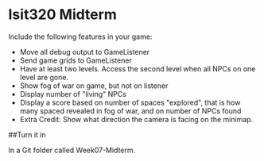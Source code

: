 # Isit320 Midterm

Include the following features in your game:

- Move all debug output to GameListener
- Send game grids to GameListener
- Have at least two levels. Access the second level when all NPCs on one level are gone.
- Show fog of war on game, but not on listener
- Display number of "living" NPCs
- Display a score based on number of spaces "explored", that is how many spaced revealed in fog of war, and on number of NPCs found
- Extra Credit: Show what direction the camera is facing on the minimap.

##Turn it in

In a Git folder called Week07-Midterm.